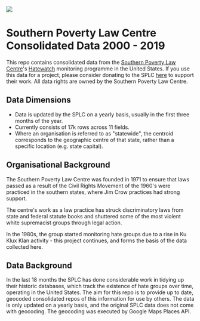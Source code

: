 <img src="https://img.shields.io/badge/TILforGood-SPLC--Project-%23f16814.svg">

# Southern Poverty Law Centre Consolidated Data 2000 - 2019

This repo contains consolidated data from the [Southern Poverty Law Centre](https://www.splcenter.org/)'s [Hatewatch](https://www.splcenter.org/hatewatch) monitoring programme in the United States. If you use this data for a project, please consider donating to the SPLC [here](https://donate.splcenter.org/) to support their work. All data rights are owned by the Southern Poverty Law Centre.

## Data Dimensions

- Data is updated by the SPLC on a yearly basis, usually in the first three months of the year.
- Currently consists of 17k rows across 11 fields.
- Where an organisation is referred to as "statewide", the centroid corresponds to the geographic centre of that state, rather than a specific location (e.g. state capital).

## Organisational Background

The Southern Poverty Law Centre was founded in 1971 to ensure that laws passed as a result of the Civil Rights Movement of the 1960's were practiced in the southern states, where Jim Crow practices had strong support.

The centre's work as a law practice has struck discriminatory laws from state and federal statute books and shuttered some of the most violent white supremacist groups through legal action.

In the 1980s, the group started monitoring hate groups due to a rise in Ku Klux Klan activity - this project continues, and forms the basis of the data collected here.

## Data Background

In the last 18 months the SPLC has done considerable work in tidying up their historic databases, which track the existence of hate groups over time, operating in the United States. The aim for this repo is to provide up to date, geocoded consolidated repos of this information for use by others. The data is only updated on a yearly basis, and the original SPLC data does not come with geocoding. The geocoding was executed by Google Maps Places API.
